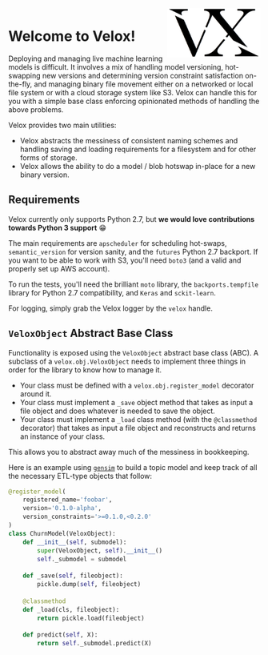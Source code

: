 

<img src="https://github.com/lukedeo/Velox/raw/master/img/velox-logo.png" width=37% align="right" />

# Welcome to Velox!

Deploying and managing live machine learning models is difficult. It involves a mix of handling model versioning, hot-swapping new versions and determining version constraint satisfaction on-the-fly, and managing binary file movement either on a networked or local file system or with a cloud storage system like S3. Velox can handle this for you with a simple base class enforcing opinionated methods of handling the above problems.

Velox provides two main utilities:

* Velox abstracts the messiness of consistent naming schemes and handling saving and loading requirements for a filesystem and for other forms of storage.
* Velox allows the ability to do a model / blob hotswap in-place for a new binary version.

## Requirements

Velox currently only supports Python 2.7, but **we would love contributions towards Python 3 support** 😁

The main requirements are `apscheduler` for scheduling hot-swaps, `semantic_version` for version sanity, and the `futures` Python 2.7 backport. If you want to be able to work with S3, you'll need `boto3` (and a valid and properly set up AWS account).

To run the tests, you'll need the brilliant `moto` library, the `backports.tempfile` library for Python 2.7 compatibility, and `Keras` and `sckit-learn`.

For logging, simply grab the Velox logger by the `velox` handle.

## `VeloxObject` Abstract Base Class

Functionality is exposed using the `VeloxObject` abstract base class (ABC). A subclass of a `velox.obj.VeloxObject` needs to implement three things in order for the library to know how to manage it.

* Your class must be defined with a `velox.obj.register_model` decorator around it.
* Your class must implement a `_save` object method that takes as input a file object and does whatever is needed to save the object.
* Your class must implement a `_load` class method (with the `@classmethod` decorator) that takes as input a file object and reconstructs and returns an instance of your class.

This allows you to abstract away much of the messiness in bookkeeping.

Here is an example using [`gensim`](https://github.com/RaRe-Technologies/gensim) to build a topic model and keep track of all the necessary ETL-type objects that follow:

```python
@register_model(
    registered_name='foobar',
    version='0.1.0-alpha',
    version_constraints='>=0.1.0,<0.2.0'
)
class ChurnModel(VeloxObject):
    def __init__(self, submodel):
        super(VeloxObject, self).__init__()
        self._submodel = submodel

    def _save(self, fileobject):
        pickle.dump(self, fileobject)

    @classmethod
    def _load(cls, fileobject):
        return pickle.load(fileobject)

    def predict(self, X):
        return self._submodel.predict(X)
```


